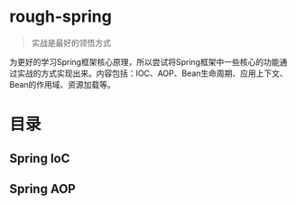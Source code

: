 # rough-spring
> 实战是最好的领悟方式

为更好的学习Spring框架核心原理，所以尝试将Spring框架中一些核心的功能通过实战的方式实现出来。内容包括：IOC、AOP、Bean生命周期、应用上下文、Bean的作用域、资源加载等。

# 目录

## Spring IoC



## Spring AOP

